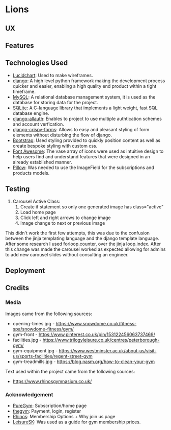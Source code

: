 # Lions

## UX

## Features

## Technologies Used
* [Lucidchart](https://lucidchart.zendesk.com/hc/en-us): Used to make wireframes.
* [django](https://www.djangoproject.com/): A high level python framework making the development process quicker and easier, enabling a high quality end product within a tight timeframe.
* [MySQL](https://www.mysql.com/): A relational database management system, it is used as the database for storing data for the project.
* [SQLite](https://www.sqlite.org/index.html): A C-language library that implements a light weight, fast SQL database engine.
* [django-allauth](https://django-allauth.readthedocs.io/en/latest/): Enables to project to use multiple authtication schemes and account verfication.
* [django-crispy-forms](https://django-crispy-forms.readthedocs.io/en/latest/): Allows to easy and pleasant styling of form elements without disturbing the flow of django.
* [Bootstrap](https://getbootstrap.com/): Used styling provided to quickly position content as well as create bespoke styling with custom css.
* [Font Awesome](https://fontawesome.com/): The vase array of icons were used as intuitive design to help users find and understand features that were designed in an already established manner. 
* [Pillow](https://pillow.readthedocs.io/en/stable/): Was needed to use the ImageField for the subscriptions and products models.


## Testing

1. Carousel Active Class:
    1. Create if statement so only one generated image has class="active" 
    2. Load home page 
    3. Click left and right arrows to change image 
    4. Image change to next or previous image 

This didn't work the first few attempts, this was due to the confusion between the jinja templating language and the django template language. After some research I used forloop.counter, over the 
jinja loop.index. After this change was made the carousel worked as expected allowing for admins to add new carousel slides without consulting an engineer.
## Deployment

## Credits

### Media
Images came from the following sources:
* opening-times.jpg - https://www.snowdome.co.uk/fitness-spa/snowdome-fitness/gym/
* gym-front - https://www.pinterest.co.uk/pin/153122456063737469/
* facilities.jpg - https://www.trilogyleisure.co.uk/centres/peterborough-gym/
* gym-equipment.jpg - https://www.westminster.ac.uk/about-us/visit-us/sports-facilities/regent-street-gym
* gym-treadmills.jpg - https://blog.nasm.org/how-to-clean-your-gym

Text used within the project came from the following sources:

* https://www.rhinosgymnasium.co.uk/

### Acknowledgement

* [PureGym](https://www.puregym.com/membership-options/): Subscription/home page
* [thegym](https://www.thegymgroup.com/login/): Payment, login, register
* [Rhinos](https://www.rhinosgymnasium.co.uk/): Membership Options + Why join us page
* [LeisureSK](https://www.leisuresk.co.uk/membership-and-offers): Was used as a guide for gym membership prices.